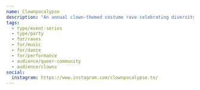 ```yaml
---
name: Clownpocalypse
description: "An annual clown-themed costume rave celebrating diversity, inclusivity, self-expression and good vibes. This LGBTQIA+ friendly event features high energy DJs, circus performances, bouncy castles, ball pits, cotton candy machines, balloon twisting, circus games, prizes, and body painting. Zero tolerance for homophobia, transphobia, racism, sexism, or predatory behavior."
tags:
  - type/event-series
  - type/party
  - for/raves
  - for/music
  - for/dance
  - for/performance
  - audience/queer-community
  - audience/clowns
social:
  instagram: https://www.instagram.com/clownpocalypse.to/
---
```

